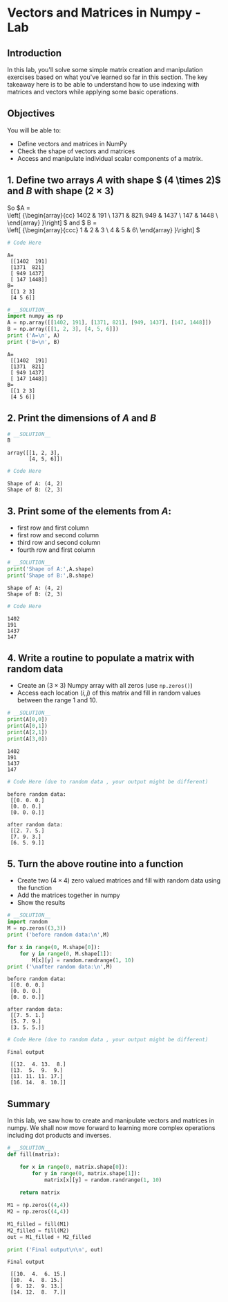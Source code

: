 
# Vectors and Matrices in Numpy - Lab

## Introduction

In this lab, you'll solve some simple matrix creation and manipulation exercises based on what you've learned so far in this section. The key takeaway here is to be able to understand how to use indexing with matrices and vectors while applying some basic operations.

## Objectives
You will be able to:
* Define vectors and matrices in NumPy
* Check the shape of vectors and matrices
* Access and manipulate individual scalar components of a matrix. 

## 1. Define two arrays $A$  with shape $ (4 \times 2)$ and $B$ with shape $(2 \times 3)$ 
So    $A =    
  \left[ {\begin{array}{cc}
   1402 & 191 \\
   1371 &  821\\
   949 &  1437 \\
   147 & 1448 \\
  \end{array} }\right]
$
and
$
B =    
  \left[ {\begin{array}{ccc}
   1 & 2 & 3 \\
   4 & 5 & 6\\
  \end{array} }\right]
$


```python
# Code Here
```

    A=
     [[1402  191]
     [1371  821]
     [ 949 1437]
     [ 147 1448]]
    B=
     [[1 2 3]
     [4 5 6]]



```python
# __SOLUTION__ 
import numpy as np
A = np.array([[1402, 191], [1371, 821], [949, 1437], [147, 1448]])
B = np.array([[1, 2, 3], [4, 5, 6]])
print ('A=\n', A)
print ('B=\n', B)
```

    A=
     [[1402  191]
     [1371  821]
     [ 949 1437]
     [ 147 1448]]
    B=
     [[1 2 3]
     [4 5 6]]


## 2. Print the dimensions of $A$ and $B$ 


```python
# __SOLUTION__ 
B
```




    array([[1, 2, 3],
           [4, 5, 6]])




```python
# Code Here
```

    Shape of A: (4, 2)
    Shape of B: (2, 3)


## 3. Print some of the elements from $A$: 
* first row and first column
* first row and second column
* third row and second column
* fourth row and first column


```python
# __SOLUTION__ 
print('Shape of A:',A.shape)
print('Shape of B:',B.shape)
```

    Shape of A: (4, 2)
    Shape of B: (2, 3)



```python
# Code Here
```

    1402
    191
    1437
    147


## 4. Write a routine to populate a matrix with random data
* Create an $(3 \times 3)$ Numpy array with all zeros (use `np.zeros()`)
* Access each location $(i,j)$ of this matrix and fill in random values between the range 1 and 10. 


```python
# __SOLUTION__ 
print(A[0,0])
print(A[0,1])
print(A[2,1])
print(A[3,0])
```

    1402
    191
    1437
    147



```python
# Code Here (due to random data , your output might be different)
```

    before random data:
     [[0. 0. 0.]
     [0. 0. 0.]
     [0. 0. 0.]]
    
    after random data:
     [[2. 7. 5.]
     [7. 9. 3.]
     [6. 5. 9.]]


## 5. Turn the above routine into a function
* Create two $(4 \times 4)$ zero valued matrices and fill with random data using the function
* Add the matrices together in numpy 
* Show the results


```python
# __SOLUTION__ 
import random
M = np.zeros((3,3))
print ('before random data:\n',M)

for x in range(0, M.shape[0]):
    for y in range(0, M.shape[1]):
        M[x][y] = random.randrange(1, 10) 
print ('\nafter random data:\n',M)
```

    before random data:
     [[0. 0. 0.]
     [0. 0. 0.]
     [0. 0. 0.]]
    
    after random data:
     [[7. 5. 1.]
     [5. 7. 9.]
     [3. 5. 5.]]



```python
# Code Here (due to random data , your output might be different)
```

    Final output
    
     [[12.  4. 13.  8.]
     [13.  5.  9.  9.]
     [11. 11. 11. 17.]
     [16. 14.  8. 10.]]


## Summary 

In this lab, we saw how to create and manipulate vectors and matrices in numpy. We shall now move forward to learning more complex operations including dot products and inverses. 


```python
# __SOLUTION__ 
def fill(matrix):

    for x in range(0, matrix.shape[0]):
        for y in range(0, matrix.shape[1]):
            matrix[x][y] = random.randrange(1, 10)
    
    return matrix

M1 = np.zeros((4,4))
M2 = np.zeros((4,4))

M1_filled = fill(M1)
M2_filled = fill(M2)
out = M1_filled + M2_filled

print ('Final output\n\n', out)
```

    Final output
    
     [[10.  4.  6. 15.]
     [10.  4.  8. 15.]
     [ 9. 12.  9. 13.]
     [14. 12.  8.  7.]]

